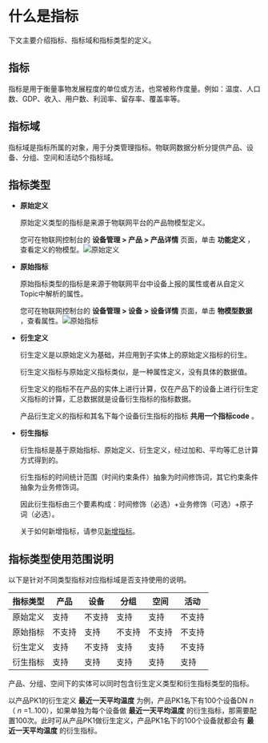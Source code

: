 什么是指标 
==========================

下文主要介绍指标、指标域和指标类型的定义。

指标 
-----------------------

指标是用于衡量事物发展程度的单位或方法，也常被称作度量。例如：温度、人口数、GDP、收入、用户数、利润率、留存率、覆盖率等。

指标域 
------------------------

指标域是指标所属的对象，用于分类管理指标。物联网数据分析分提供产品、设备、分组、空间和活动5个指标域。

指标类型 
-------------------------

* **原始定义** 

  原始定义类型的指标是来源于物联网平台的产品物模型定义。

  您可在物联网控制台的 **设备管理 \> 产品 \> 产品详情** 页面，单击 **功能定义** ，查看定义的物模型。![原始定义](https://static-aliyun-doc.oss-accelerate.aliyuncs.com/assets/img/zh-CN/2310224161/p170984.png)
  

* **原始指标** 

  原始指标类型的指标是来源于物联网平台中设备上报的属性或者从自定义Topic中解析的属性。

  您可在物联网控制台的 **设备管理 \> 设备 \> 设备详情** 页面，单击 **物模型数据** ，查看属性。![原始指标](https://static-aliyun-doc.oss-accelerate.aliyuncs.com/assets/img/zh-CN/2310224161/p170987.png)
  

* **衍生定义** 

  衍生定义是以原始定义为基础，并应用到子实体上的原始定义指标的衍生。

  衍生定义指标与原始定义指标类似，是一种属性定义，没有具体的数据值。

  衍生定义的指标不在产品的实体上进行计算，仅在产品下的设备上进行衍生定义指标的计算，汇总数据就是设备衍生指标的指标数据。

  产品衍生定义的指标和其名下每个设备衍生指标的指标 **共用一个指标code** 。
  

* **衍生指标** 

  衍生指标是基于原始指标、原始定义、衍生定义，经过加和、平均等汇总计算方式得到的。

  衍生指标的时间统计范围（时间约束条件）抽象为时间修饰词，其它约束条件抽象为业务修饰词。

  因此衍生指标由三个要素构成：时间修饰（必选）+业务修饰（可选）+原子词（必选）。

  关于如何新增指标，请参见[新增指标](/cn.zh-CN/数据资产管理/指标管理/新增指标.md)。
  




指标类型使用范围说明 
-------------------------------

以下是针对不同类型指标对应指标域是否支持使用的说明。


| 指标类型 | 产品  | 设备  | 分组  | 空间  | 活动  |
|------|-----|-----|-----|-----|-----|
| 原始定义 | 支持  | 不支持 | 支持  | 支持  | 不支持 |
| 原始指标 | 不支持 | 支持  | 不支持 | 不支持 | 不支持 |
| 衍生定义 | 支持  | 不支持 | 支持  | 支持  | 不支持 |
| 衍生指标 | 支持  | 支持  | 支持  | 支持  | 支持  |



产品、分组、空间下的实体可以同时包含衍生定义类型和衍生指标类型的指标。

以产品PK1的衍生定义 **最近一天平均温度** 为例，产品PK1名下有100个设备DN *n* （ *n* =1..100），如果单独为每个设备做 **最近一天平均温度** 的衍生指标，那需要配置100次。此时可从产品PK1做衍生定义，产品PK1名下的100个设备就都会有 **最近一天平均温度** 的衍生指标。
